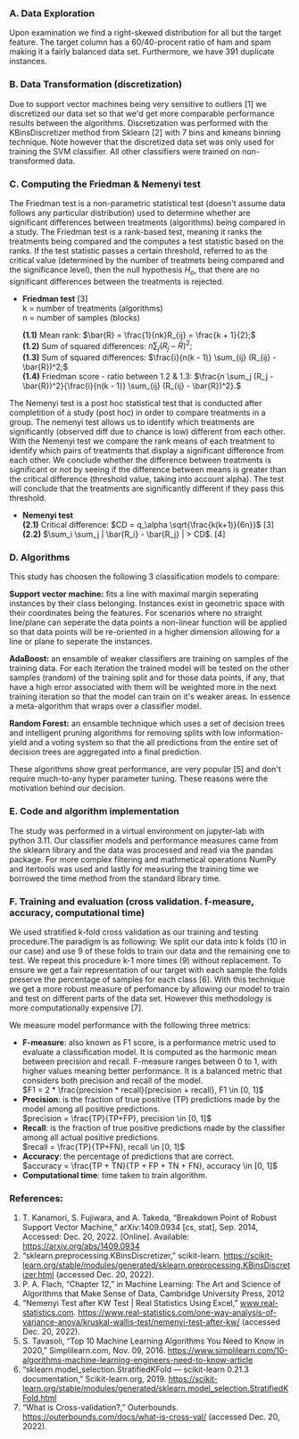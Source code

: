### **A. Data Exploration**
Upon examination we find a right-skewed distribution for all but the target feature. The target column has a 60/40-procent ratio of ham and spam making it a fairly balanced data set. Furthermore, we have 391 duplicate instances.

### **B. Data Transformation (discretization)**
Due to support vector machines being very sensitive to outliers [1] we discretized our data set so that we'd get more comparable performance results between the algorithms. Discretization was performed with the KBinsDiscretizer method from Sklearn [2] with 7 bins and kmeans binning technique. Note however that the discretized data set was only used for training the SVM classifier. All other classifiers were trained on non-transformed data.

### **C. Computing the Friedman & Nemenyi test**
The Friedman test is a non-parametric statistical test (doesn't assume data follows any particular distribution) used to determine whether are significant differences between treatments (algorithms) being compared in a study. The Friedman test is a rank-based test, meaning it ranks the treatments being compared and the computes a test statistic based on the ranks. If the test statistic passes a certain threshold, referred to as the critical value (determined by the number of treatmets being compared and the significance level), then the null hypothesis $H_o$, that there are no significant differences between the treatments is rejected.

- **Friedman test** [3] <br>
k = number of treatments (algorithms) <br>
n = number of samples (blocks)

    **(1.1)** Mean rank: $\bar{R} = \frac{1}{nk}R_{ij} = \frac{k + 1}{2};$ <br>
    **(1.2)** Sum of squared differences: $n \sum_j (R_j - \bar{R})^2;$ <br>
    **(1.3)** Sum of squared differences: $\frac{i}{n(k - 1)} \sum_{ij} (R_{ij} - \bar{R})^2;$ <br>
    **(1.4)** Friedman score - ratio between 1.2 & 1.3: $\frac{n \sum_j (R_j - \bar{R})^2}{\frac{i}{n(k - 1)} \sum_{ij} (R_{ij} - \bar{R})^2}.$ <br>

The Nemenyi test is a post hoc statistical test that is conducted after completition of a study (post hoc) in order to compare treatments in a group. The nemenyi test allows us to identify which treatments are significantly (observed diff due to chance is low) different from each other. With the Nemenyi test we compare the rank means of each treatment to identify which pairs of treatments that display a significant difference from each other. We conclude whether the difference between treatments is significant or not by seeing if the difference between means is greater than the critical difference (threshold value, taking into account alpha). The test will conclude that the treatments are significantly different if they pass this threshold.

- **Nemenyi test** <br>
**(2.1)** Critical difference: $CD = q_\alpha \sqrt{\frac{k(k+1)}{6n}}$ [3] <br>
**(2.2)** $\sum_i \sum_j | \bar{R_i} - \bar{R_j} | > CD$. [4]

### **D. Algorithms**
This study has choosen the following 3 classification models to compare:

**Support vector machine:** fits a line with maximal margin seperating instances by their class belonging. Instances exist in geometric space with their coordinates being the features. For scenarios where no straight line/plane can seperate the data points a non-linear function will be applied so that data points will be re-oriented in a higher dimension allowing for a line or plane to seperate the instances.

**AdaBoost:** an ensamble of weaker classifiers are training on samples of the training data. For each iteration the trained model will be tested on the other samples (random) of the training split and for those data points, if any, that have a high error associated with them will be weighted more in the next training iteration so that the model can train on it's weaker areas. In essence a meta-algorithm that wraps over a classifier model.

**Random Forest:** an ensamble technique which uses a set of decision trees and intelligent pruning algorithms for removing splits with low information-yield and a voting system so that the all predictions from the entire set of decision trees are aggregated into a final prediction. <br>

These algorithms show great performance, are very popular [5] and don't require much-to-any hyper parameter tuning. These reasons were the motivation behind our decision.

### **E. Code and algorithm implementation**
The study was performed in a virtual environment on jupyter-lab with python 3.11. Our classifier models and performance measures came from the sklearn library and the data was processed and read via the pandas package. For more complex filtering and mathmetical operations NumPy and itertools was used and lastly for measuring the training time we borrowed the time method from the standard library time.

### **F. Training and evaluation (cross validation. f-measure, accuracy, computational time)**
We used stratified k-fold cross validation as our training and testing procedure.The paradigm is as following: We split our data into k folds (10 in our case)
and use 9 of these folds to train our data and the remaining one to test. We repeat this procedure k-1 more times (9) without replacement.
To ensure we get a fair representation of our target with each sample the folds preserve the percentage of samples for each class [6].
With this technique we get a more robust measure of perfomance by allowing our model to train and test on different parts of the data set.
However this methodology is more computationally expensive [7].

We measure model performance with the following three metrics:
- **F-measure**: also known as F1 score, is a performance metric used to evaluate a classification model. It is computed as the harmonic mean between precision and recall. F-measure ranges between 0 to 1, with higher values meaning better performance. It is a balanced metric that considers both precision and recall of the model.<br>
$F1 = 2 * \frac{precision * recall}{precision + recall}, F1 \in [0, 1]$ <br>
- **Precision**: is the fraction of true positive (TP) predictions made by the model among all positive predictions. <br>
$precision = \frac{TP}{TP+FP}, precision \in [0, 1]$ <br>
- **Recall**: is the fraction of true positive predictions made by the classifier among all actual positive predictions. <br>
$recall = \frac{TP}{TP+FN}, recall \in [0, 1]$ <br>
- **Accuracy**: the percentage of predictions that are correct. <br>
$accuracy = \frac{TP + TN}{TP + FP + TN + FN}, accuracy \in [0, 1]$ <br>
- **Computational time**: time taken to train algorithm.

### **References:**
1. T. Kanamori, S. Fujiwara, and A. Takeda, “Breakdown Point of Robust Support Vector Machine,” arXiv:1409.0934 [cs, stat], Sep. 2014, Accessed: Dec. 20, 2022. [Online]. Available: https://arxiv.org/abs/1409.0934
2. “sklearn.preprocessing.KBinsDiscretizer,” scikit-learn. https://scikit-learn.org/stable/modules/generated/sklearn.preprocessing.KBinsDiscretizer.html (accessed Dec. 20, 2022).
3. P. A. Flach, “Chapter 12,” in Machine Learning: The Art and Science of Algorithms that Make Sense of Data, Cambridge University Press, 2012
4. “Nemenyi Test after KW Test | Real Statistics Using Excel,” www.real-statistics.com. https://www.real-statistics.com/one-way-analysis-of-variance-anova/kruskal-wallis-test/nemenyi-test-after-kw/ (accessed Dec. 20, 2022).
5. S. Tavasoli, “Top 10 Machine Learning Algorithms You Need to Know in 2020,” Simplilearn.com, Nov. 09, 2016. https://www.simplilearn.com/10-algorithms-machine-learning-engineers-need-to-know-article
6. “sklearn.model_selection.StratifiedKFold — scikit-learn 0.21.3 documentation,” Scikit-learn.org, 2019. https://scikit-learn.org/stable/modules/generated/sklearn.model_selection.StratifiedKFold.html
7. “What is Cross-validation?,” Outerbounds. https://outerbounds.com/docs/what-is-cross-val/ (accessed Dec. 20, 2022).